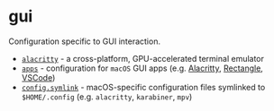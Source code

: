 # gui

Configuration specific to GUI interaction.

- [`alacritty`](./alacritty) - a cross-platform, GPU-accelerated terminal emulator
- [`apps`](./apps) - configuration for `macOS` GUI apps (e.g. [Alacritty](https://github.com/alacritty/alacritty), [Rectangle](https://github.com/rxhanson/Rectangle), [VSCode](https://github.com/microsoft/vscode))
- [`config.symlink`](./config.symlink) - macOS-specific configuration files symlinked to `$HOME/.config` (e.g. `alacritty`, `karabiner`, `mpv`)
